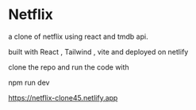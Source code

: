 # Netflix

a clone of netflix using react and tmdb api.

built with React , Tailwind , vite and deployed on netlify

clone the repo and run the code with

npm run dev

https://netflix-clone45.netlify.app
